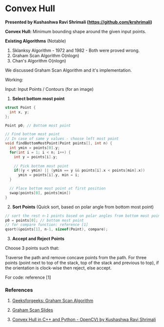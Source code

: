 # Convex Hull
**Presented by Kushashwa Ravi Shrimali (https://github.com/krshrimali)**

**Convex Hull:** Minimum bounding shape around the given input points. 

**Existing Algorithms** (Notable)

1. Sklanksy Algorithm - 1972 and 1982 - Both were proved wrong.
2. Graham Scan Algorithm O(nlogn)
3. Chan's Algorithm O(nlogn)

We discussed Graham Scan Algorithm and it's implementation.

Working:

Input: Input Points / Contours (for an image)

1. **Select bottom most point**

```cpp
struct Point {
  int x, y;
};

Point p0; // Bottom most point

// Find bottom most point
// In case of same y values - choose left most point
void findBottomMostPoint(Point points[], int n) {
  int ymin = points[0].y;
  for(int i = 1; i < n; i++) {
    int y = points[i].y;
    
    // Pick bottom most point
    if((y < ymin) || (ymin == y && points[i].x < points[min].x))
      ymin = points[i].y, min = i;
  }

  // Place bottom most point at first position
  swap(points[0], points[min])
}
```

2. **Sort Points** (Quick sort, based on polar angle from bottom most point)

```cpp
// sort the rest n-1 points based on polar angles from bottom most point
p0 = points[0]; // bottom most point
// for compare function: reference [1]
qsort(&points[1], n-1, sizeof(Point), compare);
```

3. **Accept and Reject Points**

Choose 3 points such that:

Traverse the path and remove concave points from the path. For three points
(point next to top of the stack, top of the stack and previous to top), if the
orientation is clock-wise then reject, else accept.

For code: reference [1]

### References

1. [Geeksforgeeks: Graham Scan Algorithm](https://www.geeksforgeeks.org/convex-hull-set-2-graham-scan/)

2. [Graham Scan Slides](http://www.dcs.gla.ac.uk/~pat/52233/slides/Hull1x1.pdf)

3. [Convex
Hull in C++ and Python - OpenCV) by Kushashwa Ravi Shrimali](https://www.learnopencv.com/convex-hull-using-opencv-in-python-and-c/)

